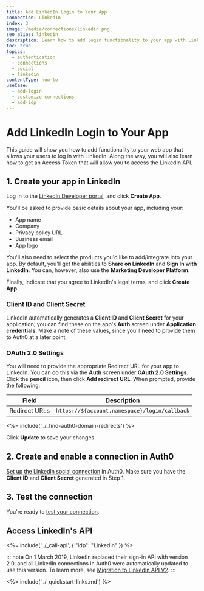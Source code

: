 ```yaml
---
title: Add LinkedIn Login to Your App
connection: LinkedIn
index: 3
image: /media/connections/linkedin.png
seo_alias: linkedin
description: Learn how to add login functionality to your app with LinkedIn. You will need to generate keys, copy these into your Auth0 settings, and enable the connection.
toc: true
topics:
  - authentication
  - connections
  - social
  - linkedin
contentType: how-to
useCase:
  - add-login
  - customize-connections
  - add-idp
---
```

# Add LinkedIn Login to Your App

This guide will show you how to add functionality to your web app that allows your users to log in with LinkedIn. Along the way, you will also learn how to get an Access Token that will allow you to access the LinkedIn API.

## 1. Create your app in LinkedIn

Log in to the [LinkedIn Developer portal](https://www.linkedin.com/developers), and click **Create App**.

You'll be asked to provide basic details about your app, including your:

* App name
* Company
* Privacy policy URL
* Business email
* App logo

You'll also need to select the products you'd like to add/integrate into your app. By default, you'll get the abilities to **Share on LinkedIn** and **Sign In with LinkedIn**. You can, however, also use the **Marketing Developer Platform**.

Finally, indicate that you agree to LinkedIn's legal terms, and click **Create App**.

### Client ID and Client Secret

LinkedIn automatically generates a **Client ID** and **Client Secret** for your application; you can find these on the app's **Auth** screen under **Application credentials**. Make a note of these values, since you'll need to provide them to Auth0 at a later point.

### OAuth 2.0 Settings

You will need to provide the appropriate Redirect URL for your app to LinkedIn. You can do this via the **Auth** screen under **OAuth 2.0 Settings**. Click the **pencil** icon, then click **Add redirect URL**. When prompted, provide the following:

| Field |    Description |
|-------|-------------|
| Redirect URLs |    `https://${account.namespace}/login/callback` |

<%= include('../_find-auth0-domain-redirects') %>

Click **Update** to save your changes.

## 2. Create and enable a connection in Auth0

[Set up the LinkedIn social connection](/dashboard/guides/connections/set-up-connections-social) in Auth0. Make sure you have the **Client ID** and **Client Secret** generated in Step 1.

## 3. Test the connection

You're ready to [test your connection](/dashboard/guides/connections/test-connections-social).

## Access LinkedIn's API

<%= include('../_call-api', {
  "idp": "LinkedIn"
}) %>

::: note
On 1 March 2019, LinkedIn replaced their sign-in API with version 2.0, and all LinkedIn connections in Auth0 were automatically updated to use this version. To learn more, see [Migration to LinkedIn API V2](/product-lifecycle/migration/linkedin-api-deprecation).
:::

<%= include('../_quickstart-links.md') %>

